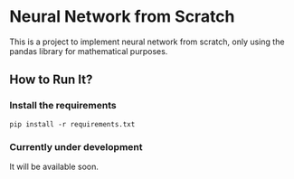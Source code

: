 # Neural Network from Scratch

This is a project to implement neural network from scratch, only using the pandas library for mathematical purposes.

## How to Run It?

### Install the requirements

```python3
pip install -r requirements.txt
```

### Currently under development

It will be available soon.
